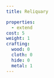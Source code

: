 ```yaml
---
title: Reliquary

properties:
  - extend
cost: 5
weight: 1
crafting:
  wood: 0
  cloth: 0
  hide: 0
  metal: 1
---
```

